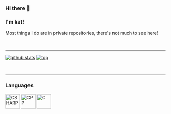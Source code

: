 ### Hi there 👋
### I'm kat!
Most things I do are in private repositories, there's not much to see here!

<br />

---

[![github stats](https://github-readme-stats.vercel.app/api?username=xxkat)](https://github.com/anuraghazra/github-readme-stats)
[![top](https://github-readme-stats.vercel.app/api/top-langs/?username=xxkat)](https://github.com/anuraghazra/github-readme-stats)

<br />

---
### Languages

<img align="left" alt="CSHARP" width="46px" src="https://github.com/abranhe/programming-languages-logos-site/blob/master/languages/csharp.png" />
<img align="left" alt="CPP" width="46px" src="https://github.com/abranhe/programming-languages-logos-site/blob/master/languages/cpp.png" />
<img align="left" alt="C" width="46px" src="https://github.com/abranhe/programming-languages-logos-site/blob/master/languages/c.png" />

<br />

